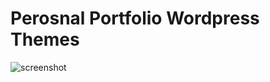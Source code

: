 # Perosnal Portfolio Wordpress Themes
![screenshot](https://user-images.githubusercontent.com/33339942/74085430-c4fe1580-4a70-11ea-8552-219c14647b89.png)

